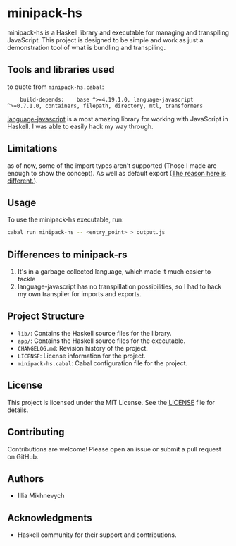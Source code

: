 # minipack-hs

minipack-hs is a Haskell library and executable for managing and transpiling JavaScript. This project is designed to be simple and work as just a demonstration tool of what is bundling and transpiling.

## Tools and libraries used

to quote from `minipack-hs.cabal`:

```cabal
    build-depends:    base ^>=4.19.1.0, language-javascript ^>=0.7.1.0, containers, filepath, directory, mtl, transformers
```

[language-javascript](https://hackage.haskell.org/package/language-javascript) is a most amazing library for working with JavaScript in Haskell. I was able to easily hack my way through.

## Limitations

as of now, some of the import types aren't supported (Those I made are enough to show the concept). As well as default export ([The reason here is different.](https://github.com/erikd/language-javascript/blob/b933adf816eb4ee9208b1962a739c455534e179a/src/Language/JavaScript/Parser/AST.hs#L117)).

## Usage

To use the minipack-hs executable, run:

```sh
cabal run minipack-hs -- <entry_point> > output.js
```

## Differences to minipack-rs

1. It's in a garbage collected language, which made it much easier to tackle
1. language-javascript has no transpillation possibilities, so I had to hack my own transpiler for imports and exports.

## Project Structure

- `lib/`: Contains the Haskell source files for the library.
- `app/`: Contains the Haskell source files for the executable.
- `CHANGELOG.md`: Revision history of the project.
- `LICENSE`: License information for the project.
- `minipack-hs.cabal`: Cabal configuration file for the project.

## License

This project is licensed under the MIT License. See the [LICENSE](LICENSE) file for details.

## Contributing

Contributions are welcome! Please open an issue or submit a pull request on GitHub.

## Authors

- Illia Mikhnevych

## Acknowledgments

- Haskell community for their support and contributions.
